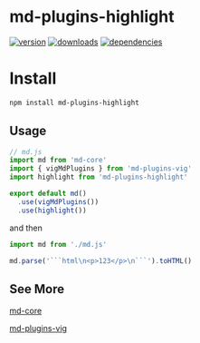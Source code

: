 # md-plugins-highlight

[![version](https://img.shields.io/npm/v/md-plugins-highlight.svg?style=flat-square)](https://www.npmjs.com/package/md-plugins-highlight)
[![downloads](https://img.shields.io/npm/dm/md-plugins-highlight.svg?style=flat-square)](https://www.npmjs.com/package/md-plugins-highlight)
[![dependencies](https://img.shields.io/david/Val-istar-Guo/md-plugins-highlight.svg?style=flat-square)](https://www.npmjs.com/package/md-plugins-highlight)


# Install

```bash
npm install md-plugins-highlight
```
## Usage

```javascript
// md.js
import md from 'md-core'
import { vigMdPlugins } from 'md-plugins-vig'
import highlight from 'md-plugins-highlight'

export default md()
  .use(vigMdPlugins())
  .use(highlight())
```

and then

```javascript
import md from './md.js'

md.parse('```html\n<p>123</p>\n```').toHTML()
```


## See More

[md-core](https://github.com/Val-istar-Guo/md-core)

[md-plugins-vig](https://github.com/Val-istar-Guo/md-plugins-vig)

